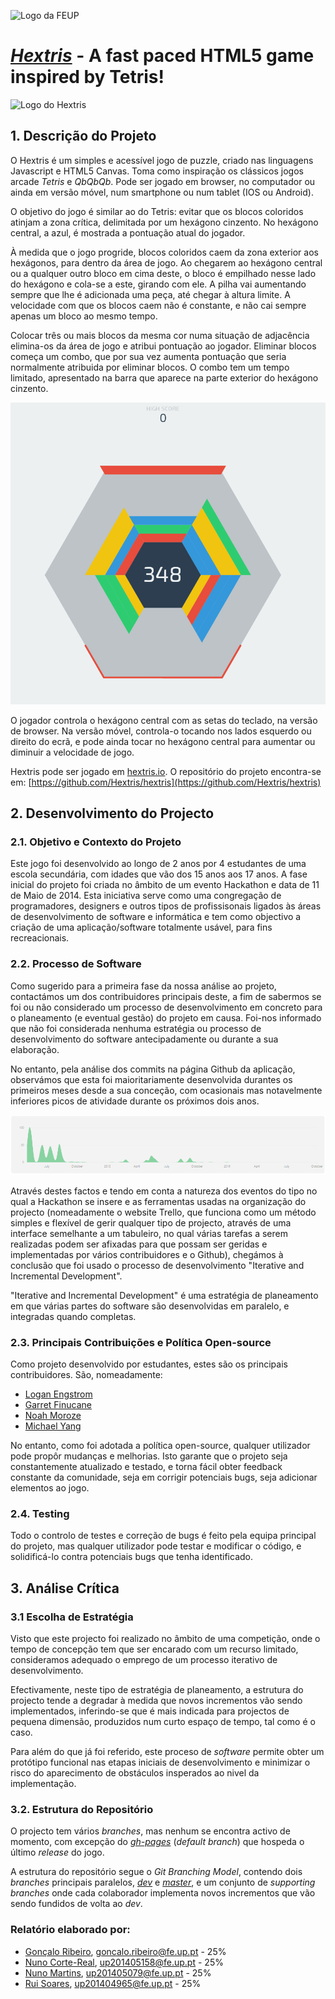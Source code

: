 ![Logo da FEUP](http://www.junifeup.pt/wp-content/uploads/2016/01/feup.png)

# [_Hextris_](https://github.com/Hextris/hextris) - A fast paced HTML5 game inspired by Tetris!

![Logo do Hextris](https://raw.githubusercontent.com/Spininador/hextris/esof_hextris/favicon.ico)

## 1. Descrição do Projeto

O Hextris é um simples e acessível jogo de puzzle, criado nas linguagens Javascript e HTML5 Canvas. Toma como inspiração os clássicos jogos arcade _Tetris_ e _QbQbQb_. Pode ser jogado em browser, no computador ou ainda em versão móvel, num smartphone ou num tablet (IOS ou Android).

O objetivo do jogo é similar ao do Tetris: evitar que os blocos coloridos atinjam a zona crítica, delimitada por um hexágono cinzento.
No hexágono central, a azul, é mostrada a pontuação atual do jogador.

À medida que o jogo progride, blocos coloridos caem da zona exterior aos hexágonos, para dentro da área de jogo. Ao chegarem ao hexágono central ou a qualquer outro bloco em cima deste, o bloco é empilhado nesse lado do hexágono e cola-se a este, girando com ele.
A pilha vai aumentando sempre que lhe é adicionada uma peça, até chegar à altura limite.
A velocidade com que os blocos caem não é constante, e não cai sempre apenas um bloco ao mesmo tempo.

Colocar três ou mais blocos da mesma cor numa situação de adjacência elimina-os da área de jogo e atribui pontuação ao jogador. Eliminar blocos começa um combo, que por sua vez aumenta pontuação que seria normalmente atribuida por eliminar blocos. O combo tem um tempo limitado, apresentado na barra que aparece na parte exterior do hexágono cinzento.

![Imagem do jogo](https://raw.githubusercontent.com/Spininador/hextris/esof_hextris/ESOF-docs/resources/gameexample.PNG)

O jogador controla o hexágono central com as setas do teclado, na versão de browser. Na versão móvel, controla-o tocando nos lados esquerdo ou direito do ecrã, e pode ainda tocar no hexágono central para aumentar ou diminuir a velocidade de jogo.

Hextris pode ser jogado em [hextris.io](http://hextris.io).
O repositório do projeto encontra-se em: [https://github.com/Hextris/hextris](https://github.com/Hextris/hextris)

## 2. Desenvolvimento do Projecto

### 2.1. Objetivo e Contexto do Projeto

Este jogo foi desenvolvido ao longo de 2 anos por 4 estudantes de uma escola secundária, com idades que vão dos 15 anos aos 17 anos. A fase inicial do projeto foi criada no âmbito de um evento Hackathon e data de 11 de Maio de 2014. Esta iniciativa serve como uma congregação de programadores, designers e outros tipos de profissisonais ligados às áreas de desenvolvimento de software e informática e tem como objectivo a criação de uma aplicação/software totalmente usável, para fins recreacionais.

### 2.2. Processo de Software

Como sugerido para a primeira fase da nossa análise ao projeto, contactámos um dos contribuidores principais deste, a fim de sabermos se foi ou não considerado um processo de desenvolvimento em concreto para o planeamento (e eventual gestão) do projeto em causa. Foi-nos informado que não foi considerada nenhuma estratégia ou processo de desenvolvimento do software antecipadamente ou durante a sua elaboração.

No entanto, pela análise dos commits na página Github da aplicação, observámos que esta foi maioritariamente desenvolvida durantes os primeiros meses desde a sua conceção, com ocasionais mas notavelmente inferiores picos de atividade durante os próximos dois anos.

![Commits do Hextris](https://raw.githubusercontent.com/Spininador/hextris/esof_hextris/ESOF-docs/resources/Commits.PNG)

Através destes factos e tendo em conta a natureza dos eventos do tipo no qual a Hackathon se insere e as ferramentas usadas na organização do projecto (nomeadamente o website Trello, que funciona como um método simples e flexível de gerir qualquer tipo de projecto, através de uma interface semelhante a um tabuleiro, no qual várias tarefas a serem realizadas podem ser afixadas para que possam ser geridas e implementadas por vários contribuidores e o Github), chegámos à conclusão que foi usado o processo de desenvolvimento "Iterative and Incremental Development".

"Iterative and Incremental Development" é uma estratégia de planeamento em que várias partes do software são desenvolvidas em paralelo, e integradas quando completas.

### 2.3. Principais Contribuições e Política Open-source

Como projeto desenvolvido por estudantes, estes são os principais contribuidores. São, nomeadamente:
* [Logan Engstrom](https://github.com/lengstrom)
* [Garret Finucane](https://github.com/garrettdreyfus)
* [Noah Moroze](https://github.com/nmoroze)
* [Michael Yang](https://github.com/themichaelyang)

No entanto, como foi adotada a política open-source, qualquer utilizador pode propôr mudanças e melhorias. Isto garante que o projeto seja constantemente atualizado e testado, e torna fácil obter feedback constante da comunidade, seja em corrigir potenciais bugs, seja adicionar elementos ao jogo.

### 2.4. Testing

Todo o controlo de testes e correção de bugs é feito pela equipa principal do projeto, mas qualquer utilizador pode testar e modificar o código, e solidificá-lo contra potenciais bugs que tenha identificado.

## 3. Análise Crítica
### 3.1 Escolha de Estratégia
Visto que este projecto foi realizado no âmbito de uma competição, onde o tempo de concepção tem que ser encarado com um recurso limitado, consideramos adequado o emprego de um processo iterativo de desenvolvimento.

Efectivamente, neste tipo de estratégia de planeamento, a estrutura do projecto tende a degradar à medida que novos incrementos vão sendo implementados, inferindo-se que é mais indicada para projectos de pequena dimensão, produzidos num curto espaço de tempo, tal como é o caso.

Para além do que já foi referido, este proceso de *software* permite obter um protótipo funcional nas etapas iniciais de desenvolvimento e minimizar o risco do aparecimento de obstáculos insperados ao nivel da implementação.

### 3.2. Estrutura do Repositório
O projecto tem vários *branches*, mas nenhum se encontra activo de momento, com excepção do [*gh-pages*](https://github.com/Hextris/hextris/tree/gh-pages) (*default branch*) que hospeda o último *release* do jogo.

A estrutura do repositório segue o *Git Branching Model*, contendo dois *branches* principais paralelos, [*dev*](https://github.com/Hextris/hextris/tree/dev) e [*master*](https://github.com/Hextris/hextris/tree/master), e um conjunto de *supporting branches* onde cada colaborador implementa novos incrementos que vão sendo fundidos de volta ao *dev*.

### Relatório elaborado por:
* [Gonçalo Ribeiro](https://github.com/gribeirofeup),  goncalo.ribeiro@fe.up.pt - 25%
* [Nuno Corte-Real](https://github.com/nunocr), 	up201405158@fe.up.pt - 25%
* [Nuno Martins](https://github.com/Spininador), 	up201405079@fe.up.pt - 25%
* [Rui Soares](https://github.com/RuiCS),		up201404965@fe.up.pt - 25%
